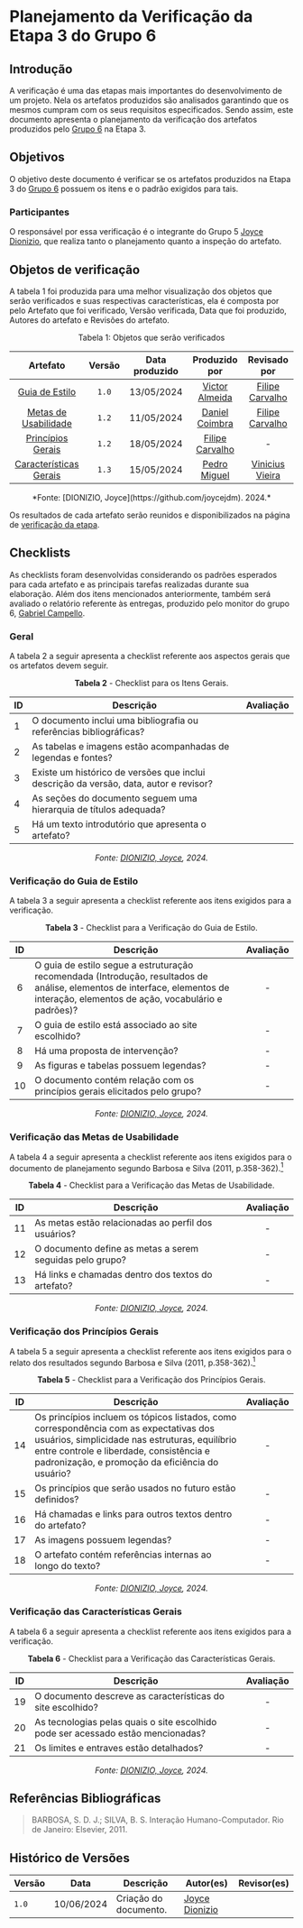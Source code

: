 # Planejamento da Verificação da Etapa 3 do Grupo 6

## Introdução

A verificação é uma das etapas mais importantes do desenvolvimento de um projeto. Nela os artefatos produzidos são analisados garantindo que os mesmos cumpram com os seus requisitos especificados. Sendo assim, este documento apresenta o planejamento da verificação dos artefatos produzidos pelo [Grupo 6](https://interacao-humano-computador.github.io/2024.1-DETRANDF/) na Etapa 3.

## Objetivos

O objetivo deste documento é verificar se os artefatos produzidos na Etapa 3 do [Grupo 6](https://interacao-humano-computador.github.io/2024.1-DETRANDF/) possuem os itens e o padrão exigidos para tais.


### Participantes

O responsável por essa verificação é o integrante do Grupo 5 [Joyce Dionizio](https://github.com/joycejdm), que realiza tanto o planejamento quanto a inspeção do artefato. 


## Objetos de verificação
A tabela 1 foi produzida para uma melhor visualização dos objetos que serão verificados e suas respectivas características, ela é composta por pelo Artefato que foi verificado, Versão verificada, Data que foi produzido, Autores do artefato e Revisões do artefato.

<center>Tabela 1: Objetos que serão verificados</center>

<center>

|                                                                       Artefato                                                                       | Versão | Data produzido |                                                                                            Produzido por                                                                                             |                                               Revisado por                                                |
| :--------------------------------------------------------------------------------------------------------------------------------------------------: | :----: | :------------: | :--------------------------------------------------------------------------------------------------------------------------------------------------------------------------------------------------: | :-------------------------------------------------------------------------------------------------------: |
|                    [Guia de Estilo](https://github.com/Interacao-Humano-Computador/2024.1-DETRANDF/blob/main/docs/analise-requisitos/guia-estilo.md)                    | `1.0`  |   13/05/2024   |                                                                           [Victor Almeida](https://github.com/vitu-moreira)                                                                           |                              [Filipe Carvalho](https://github.com/filipe-002)                              |
|                        [Metas de Usabilidade](https://github.com/Interacao-Humano-Computador/2024.1-DETRANDF/blob/main/docs/analise-requisitos/metas-usabilidade.md)                        | `1.2`  |   11/05/2024   |                                               [Daniel Coimbra](https://github.com/DanielCoimbra)                                               | [Filipe Carvalho](https://github.com/Filipe-002) |
|                  [Princípios Gerais](https://github.com/Interacao-Humano-Computador/2024.1-DETRANDF/blob/main/docs/analise-requisitos/pgerais.md)                   | `1.2`  |   18/05/2024   |                                                                             [Filipe Carvalho](https://github.com/Filipe-002)                                                                              |                                                     -                                                     |
| [Características Gerais](https://github.com/Interacao-Humano-Computador/2024.1-DETRANDF/blob/main/docs/analise-requisitos/caracteristicas-plataforma.md) | `1.3`  |   15/05/2024   |                                                                            [Pedro Miguel](https://github.com/pedromadbr)                                                                             |                          [Vinicius Vieira](https://github.com/viniciusvieira00)                           |       

</center>

<center>*Fonte: [DIONIZIO, Joyce](https://github.com/joycejdm). 2024.*</center>

Os resultados de cada artefato serão reunidos e disponibilizados na página de [verificação da etapa](/verificacao/grupo06/etapa2/verificacao/).

## Checklists

As checklists foram desenvolvidas considerando os padrões esperados para cada artefato e as principais tarefas realizadas durante sua elaboração. Além dos itens mencionados anteriormente, também será avaliado o relatório referente às entregas, produzido pelo monitor do grupo 6, [Gabriel Campello](https://github.com/G16C).

### Geral

A tabela 2 a seguir apresenta a checklist referente aos aspectos gerais que os artefatos devem seguir.

<center>

**Tabela 2** - Checklist para os Itens Gerais.

| ID  | Descrição                                                                                              | Avaliação |
| --- | ------------------------------------------------------------------------------------------------------ | --------- | 
| 1   | O documento inclui uma bibliografia ou referências bibliográficas?                                                                         |           |
| 2   | As tabelas e imagens estão acompanhadas de legendas e fontes?                                           |           |
| 3   | Existe um histórico de versões que inclui descrição da versão, data, autor e revisor? |           |
| 4   | As seções do documento seguem uma hierarquia de títulos adequada?                           |           |
| 5   | Há um texto introdutório que apresenta o artefato?                                                               |           |

_Fonte: [DIONIZIO, Joyce](https://github.com/joycejdm), 2024._

</center>

### Verificação do Guia de Estilo

A tabela 3 a seguir apresenta a checklist referente aos itens exigidos para a verificação.

<center>

**Tabela 3** - Checklist para a Verificação do Guia de Estilo.

| ID  | Descrição     | Avaliação |
| :---: | --------------------------------------------------------------------------------------------------------------- | :---------: |
| 6  | O guia de estilo segue a estruturação recomendada (Introdução, resultados de análise, elementos de interface, elementos de interação, elementos de ação, vocabulário e padrões)?                                                                 | -        |
| 7  | O guia de estilo está associado ao site escolhido?                                                    | -        |
| 8  | Há uma proposta de intervenção?                                                              | -        |
| 9  | As figuras e tabelas possuem legendas?                                                                        | -        |
| 10 | O documento contém relação com os princípios gerais elicitados pelo grupo?                                                                           | -        |

_Fonte: [DIONIZIO, Joyce](https://github.com/joycejdm), 2024._

</center>

### Verificação das Metas de Usabilidade

A tabela 4 a seguir apresenta a checklist referente aos itens exigidos para o documento de planejamento segundo Barbosa e Silva (2011, p.358-362).<a id=anchor_1 href="#REF1"><sup>1</sup></a>

<center>

**Tabela 4** - Checklist para a Verificação das Metas de Usabilidade.

| ID  | Descrição     | Avaliação |
| :---: | --------------------------------------------------------------------------------------------------------------- | :---------: |
| 11  | As metas estão relacionadas ao perfil dos usuários?                                             | -           |
| 12  | O documento define as metas a serem seguidas pelo grupo?                     | -           |
| 13  | Há links e chamadas dentro dos textos do artefato?                | -           |

_Fonte: [DIONIZIO, Joyce](https://github.com/joycejdm), 2024._

</center>

### Verificação dos Princípios Gerais

A tabela 5 a seguir apresenta a checklist referente aos itens exigidos para o relato dos resultados segundo Barbosa e Silva (2011, p.358-362).<a href="#REF1"><sup>1</sup></a>

<center>

**Tabela 5** - Checklist para a Verificação dos Princípios Gerais.

| ID  | Descrição     | Avaliação |
| :---: | --------------------------------------------------------------------------------------------------------------- | :---------: |
| 14  | Os princípios incluem os tópicos listados, como correspondência com as expectativas dos usuários, simplicidade nas estruturas, equilíbrio entre controle e liberdade, consistência e padronização, e promoção da eficiência do usuário?                     | -        |
|15  | Os princípios que serão usados no futuro estão definidos?                                       | -        |
| 16  | Há chamadas e links para outros textos dentro do artefato?               | -        |
| 17  | As imagens possuem legendas?                        | -        |
| 18  |O artefato contém referências internas ao longo do texto?              | -        |
                                        

_Fonte: [DIONIZIO, Joyce](https://github.com/joycejdm), 2024._

</center>

### Verificação das Características Gerais

A tabela 6 a seguir apresenta a checklist referente aos itens exigidos para a verificação.

<center>

**Tabela 6** - Checklist para a Verificação das Características Gerais.

| ID  | Descrição     | Avaliação |
| :---: | --------------------------------------------------------------------------------------------------------------- | :---------: | 
| 19  | O documento descreve as características do site escolhido?                                    | -        |
| 20  | As tecnologias pelas quais o site escolhido pode ser acessado estão mencionadas?                    | -        |
| 21  | Os limites e entraves estão detalhados?                                                        | -        |


_Fonte: [DIONIZIO, Joyce](https://github.com/joycejdm), 2024._

</center>

## Referências Bibliográficas

> </a> BARBOSA, S. D. J.; SILVA, B. S. Interação Humano-Computador. Rio de Janeiro: Elsevier, 2011.

## Histórico de Versões

| Versão | Data       | Descrição                                          | Autor(es)                                        | Revisor(es)                                    |
| ------ | ---------- | -------------------------------------------------- | ------------------------------------------------ | ---------------------------------------------- |
| `1.0`  | 10/06/2024 | Criação do documento.                                 | [Joyce Dionizio](https://github.com/joycejdm) |  |